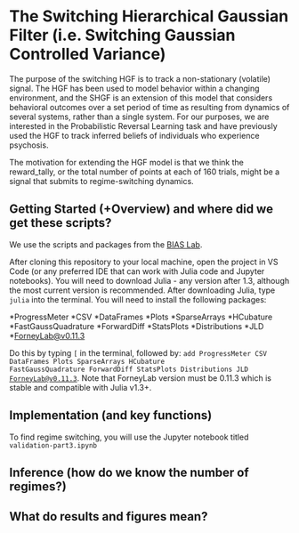 # The Switching Hierarchical Gaussian Filter (i.e. Switching Gaussian Controlled Variance)

The purpose of the switching HGF is to track a non-stationary (volatile) signal. The HGF has been used to model behavior within a changing environment, and the SHGF is an extension of this model that considers
behavioral outcomes over a set period of time as resulting from dynamics of several systems, rather than a single system. For our purposes, we are interested in the Probabilistic Reversal Learning task and have 
previously used the HGF to track inferred beliefs of individuals who experience psychosis.

The motivation for extending the HGF model is that we think the reward_tally, or the total number of points at each of 160 trials, might be a signal that submits to regime-switching dynamics.

## Getting Started (+Overview) and where did we get these scripts?

We use the scripts and packages from the [BIAS Lab](https://github.com/biaslab/SGCV).

After cloning this repository to your local machine, open the project in VS Code (or any preferred IDE that can work with Julia code and Jupyter notebooks). You will need to download Julia - any version after 1.3, although the most current version is recommended. After downloading Julia, type <code>julia</code> into the terminal. You will need to install the following packages:


*ProgressMeter
*CSV
*DataFrames
*Plots
*SparseArrays
*HCubature
*FastGaussQuadrature
*ForwardDiff
*StatsPlots
*Distributions
*JLD
*ForneyLab@v0.11.3

Do this by typing <code>[</code> in the terminal, followed by: <code>add ProgressMeter CSV DataFrames Plots SparseArrays HCubature FastGaussQuadrature ForwardDiff StatsPlots Distributions JLD ForneyLab@v0.11.3</code>. Note that ForneyLab version must be 0.11.3 which is stable and compatible with Julia v1.3+.

## Implementation (and key functions)

To find regime switching, you will use the Jupyter notebook titled <code>validation-part3.ipynb</code>

## Inference (how do we know the number of regimes?)

## What do results and figures mean?
